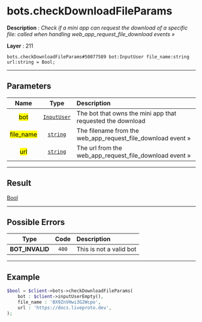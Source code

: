 # bots.checkDownloadFileParams

**Description** : *Check if a mini app can request the download of a specific file: called when handling web_app_request_file_download events »*

**Layer** : 211

```tl
bots.checkDownloadFileParams#50077589 bot:InputUser file_name:string url:string = Bool;
```

---

## Parameters

| Name | Type | Description |
| :---: | :---: | :--- |
| <mark>bot</mark> | [`InputUser`](type/InputUser) | The bot that owns the mini app that requested the download |
| <mark>file_name</mark> | [`string`](type/string) | The filename from the web_app_request_file_download event » |
| <mark>url</mark> | [`string`](type/string) | The url from the web_app_request_file_download event » |

---

## Result

[Bool](type/Bool)

---

## Possible Errors

| Type | Code | Description |
| :---: | :---: | :--- |
| **BOT_INVALID** | `400` | This is not a valid bot |

---

## Example

```php
$bool = $client->bots->checkDownloadFileParams(
	bot : $client->inputUserEmpty(),
	file_name : 'BX9ZnVHwi3G2Wcpo',
	url : 'https://docs.liveproto.dev',
);
```